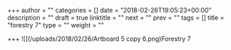 +++
author = ""
categories = []
date = "2018-02-26T19:05:23+00:00"
description = ""
draft = true
linktitle = ""
next = ""
prev = ""
tags = []
title = "forestry 7"
type = ""
weight = ""

+++
![](/uploads/2018/02/26/Artboard 5 copy 6.png)Forestry 7